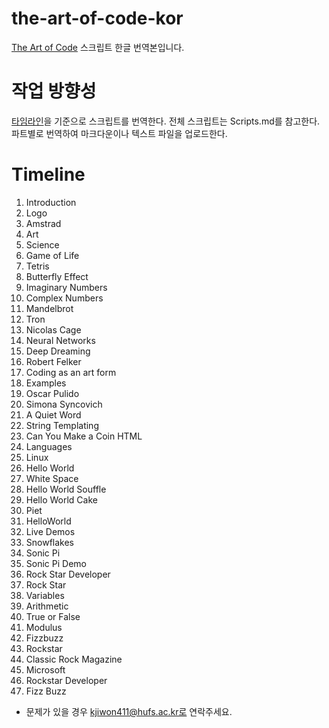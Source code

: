 # the-art-of-code-kor
[The Art of Code](https://youtu.be/6avJHaC3C2U?si=pqYEk2nPx_DFfxu8) 스크립트 한글 번역본입니다. 

# 작업 방향성
[타임라인](#Timeline)을 기준으로 스크립트를 번역한다. 전체 스크립트는 Scripts.md를 참고한다.
파트별로 번역하여 마크다운이나 텍스트 파일을 업로드한다. 

# Timeline

1. Introduction
2. Logo
3. Amstrad
4. Art
5. Science
6. Game of Life
7. Tetris
8. Butterfly Effect
9. Imaginary Numbers
10. Complex Numbers
11. Mandelbrot
12. Tron
13. Nicolas Cage
14. Neural Networks
15. Deep Dreaming
16. Robert Felker
17. Coding as an art form
18. Examples
19. Oscar Pulido
20. Simona Syncovich
21. A Quiet Word
22. String Templating
23. Can You Make a Coin HTML
24. Languages
25. Linux
26. Hello World
27. White Space 
28. Hello World Souffle
29. Hello World Cake
30. Piet
31. HelloWorld
32. Live Demos
33. Snowflakes
34. Sonic Pi 
35. Sonic Pi Demo
36. Rock Star Developer
37. Rock Star
38. Variables 
39. Arithmetic
40. True or False
41. Modulus
42. Fizzbuzz
43. Rockstar
44. Classic Rock Magazine
45. Microsoft
46. Rockstar Developer
47. Fizz Buzz

- 문제가 있을 경우 kjiwon411@hufs.ac.kr로 연락주세요.
